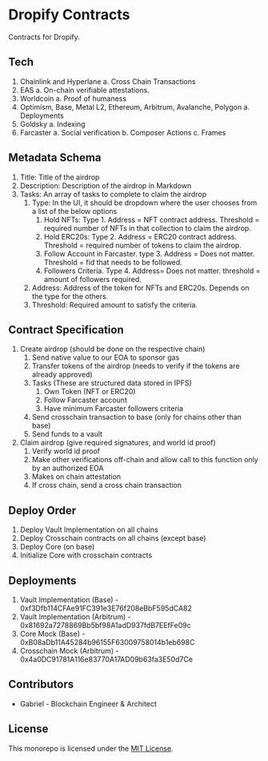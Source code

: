 # Dropify Contracts

Contracts for Dropify.

## Tech

1. Chainlink and Hyperlane
   a. Cross Chain Transactions
2. EAS
   a. On-chain verifiable attestations.
3. Worldcoin
   a. Proof of humaness
4. Optimism, Base, Metal L2, Ethereum, Arbitrum, Avalanche, Polygon
   a. Deployments
5. Goldsky
   a. Indexing
6. Farcaster
   a. Social verification
   b. Composer Actions
   c. Frames

## Metadata Schema

1. Title: Title of the airdrop
2. Description: Description of the airdrop in Markdown
3. Tasks: An array of tasks to complete to claim the airdrop
   1. Type: In the UI, it should be dropdown where the user chooses from a list of the below options
      1. Hold NFTs: Type 1. Address = NFT contract address. Threshold = required number of NFTs in that collection to claim the airdrop.
      2. Hold ERC20s: Type 2. Address = ERC20 contract address. Threshold = required number of tokens to claim the airdrop.
      3. Follow Account in Farcaster. type 3. Address = Does not matter. Threshold = fid that needs to be followed.
      4. Followers Criteria. Type 4. Address= Does not matter. threshold = amount of followers required.
   2. Address: Address of the token for NFTs and ERC20s. Depends on the type for the others.
   3. Threshold: Required amount to satisfy the criteria.

## Contract Specification

1. Create airdrop (should be done on the respective chain)
   1. Send native value to our EOA to sponsor gas
   2. Transfer tokens of the airdrop (needs to verify if the tokens are already approved)
   3. Tasks (These are structured data stored in IPFS)
      1. Own Token (NFT or ERC20)
      2. Follow Farcaster account
      3. Have minimum Farcaster followers criteria
   4. Send crosschain transaction to base (only for chains other than base)
   5. Send funds to a vault
2. Claim airdrop (give required signatures, and world id proof)
   1. Verify world id proof
   2. Make other verifications off-chain and allow call to this function only by an authorized EOA
   3. Makes on chain attestation
   4. If cross chain, send a cross chain transaction

## Deploy Order

1. Deploy Vault Implementation on all chains
2. Deploy Crosschain contracts on all chains (except base)
3. Deploy Core (on base)
4. Initialize Core with crosschain contracts

## Deployments

1. Vault Implementation (Base) - 0xf3Dfb114CFAe91FC391e3E76f208eBbF595dCA82
2. Vault Implementation (Arbitrum) - 0x81692a7278869Bb5bf98A1adD937fdB7EEfFe09c
3. Core Mock (Base) - 0xB08aDb11A45284b96155F63009758014b1eb698C
4. Crosschain Mock (Arbitrum) - 0x4a0DC91781A116e83770A17AD09b63fa3E50d7Ce

## Contributors

- Gabriel - Blockchain Engineer & Architect

## License

This monorepo is licensed under the [MIT License](LICENSE).
